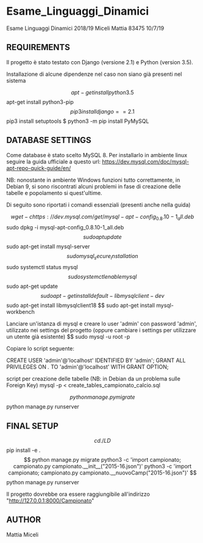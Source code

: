 # Esame_Linguaggi_Dinamici
Esame Linguaggi Dinamici 2018/19 Miceli Mattia 83475 10/7/19

REQUIREMENTS
------------
Il progetto è stato testato con Django (versione 2.1) e Python (version 3.5).

Installazione di alcune dipendenze nel caso non siano già presenti nel sistema

$$ apt-get install python3.5
$$ apt-get install python3-pip
$$ pip3 install django==2.1
$$ pip3 install setuptools
$ python3 -m pip install PyMySQL

DATABASE SETTINGS
-----------------
Come database è stato scelto MySQL 8.
Per installarlo in ambiente linux seguire la guida ufficiale a questo url: https://dev.mysql.com/doc/mysql-apt-repo-quick-guide/en/

NB: nonostante in ambiente Windows funzioni tutto correttamente, in Debian 9, si sono riscontrati alcuni problemi in fase di creazione delle tabelle e popolamento si quest'ultime.

Di seguito sono riportati i comandi essenziali (presenti anche nella guida)

$$ wget -c https://dev.mysql.com/get/mysql-apt-config_0.8.10-1_all.deb
$$ sudo dpkg -i mysql-apt-config_0.8.10-1_all.deb 
$$ sudo apt update
$$ sudo apt-get install mysql-server
$$ sudo mysql_secure_installation
$$ sudo systemctl status mysql
$$ sudo systemctl enable mysql
$$ sudo apt-get update
$$ sudo apt-get install default-libmysqlclient-dev
$$ sudo apt-get install libmysqlclient18
$$ sudo apt-get install mysql-workbench 

Lanciare un'istanza di mysql e creare lo user 'admin' con password 'admin', utilizzato nei settings del progetto (oppure cambiare i settings per utilizzare un utente già esistente)
$$ sudo mysql -u root -p 

Copiare lo script seguente:

CREATE USER 'admin'@'localhost' IDENTIFIED BY 'admin';
GRANT ALL PRIVILEGES ON *.* TO 'admin'@'localhost' WITH GRANT OPTION;


script per creazione delle tabelle (NB: in Debian da un problema sulle Foreign Key)
mysql -p < create_tables_campionato_calcio.sql

$$ python manage.py migrate
$$ python manage.py runserver

FINAL SETUP
-----------
$$ cd ./LD
$$ pip install -e .
$$ python manage.py migrate
python3 -c 'import campionato; campionato.py campionato.__init__("2015-16.json")'
python3 -c 'import campionato; campionato.py campionato.__nuovoCamp("2015-16.json")'
$$ python manage.py runserver


Il progetto dovrebbe ora essere raggiungibile all'indirizzo "http://127.0.0.1:8000/Campionato"

AUTHOR
------
Mattia Miceli


